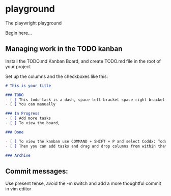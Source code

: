 # playground

The playwright playground

Begin here...

## Managing work in the TODO kanban

Install the TODO.md Kanban Board, and create TODO.md file in the root of your project

Set up the columns and the checkboxes like this:

```markdown
# This is your title

### TODO
- [ ] This todo task is a dash, space left bracket space right bracket
- [ ] You can manually

### In Progress
- [ ] Add more tasks
- [ ] To view the board, 

### Done

- [ ] To view the kanban use COMMAND + SHIFT + P and select Coddx: Todo Kanban Task Board
- [ ] Then you can add tasks and drag and drop columns from within that view

### Archive

```

## Commit messages: 

Use present tense, avoid the -m switch and add a more thoughtful commit in vim editor



